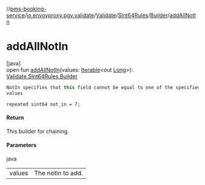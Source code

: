 //[pms-booking-service](../../../../../index.md)/[io.envoyproxy.pgv.validate](../../../index.md)/[Validate](../../index.md)/[SInt64Rules](../index.md)/[Builder](index.md)/[addAllNotIn](add-all-not-in.md)

# addAllNotIn

[java]\
open fun [addAllNotIn](add-all-not-in.md)(values: [Iterable](https://docs.oracle.com/en/java/javase/23/docs/api/java.base/java/lang/Iterable.html)&lt;out [Long](https://docs.oracle.com/en/java/javase/23/docs/api/java.base/java/lang/Long.html)&gt;): [Validate.SInt64Rules.Builder](index.md)

```kotlin
NotIn specifies that this field cannot be equal to one of the specified
values

```
`repeated sint64 not_in = 7;`

#### Return

This builder for chaining.

#### Parameters

java

| | |
|---|---|
| values | The notIn to add. |